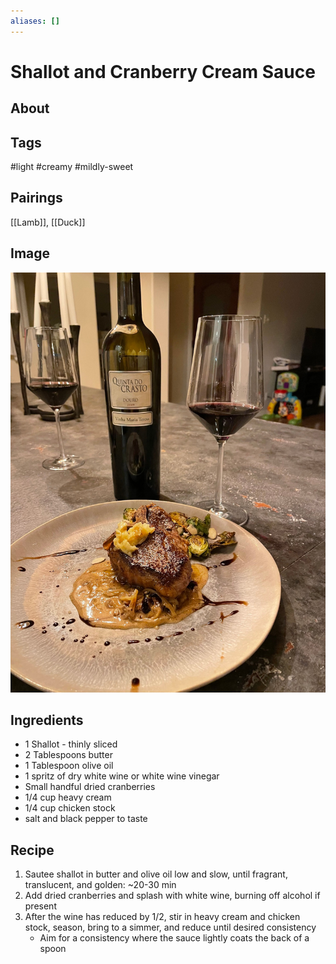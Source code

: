 ```yaml
---
aliases: []
---
```


# Shallot and Cranberry Cream Sauce
## About

## Tags
#light #creamy #mildly-sweet

## Pairings
[[Lamb]], [[Duck]]

## Image
![Not Found](../Images/shallot-cranberry.jpg)

## Ingredients
- 1 Shallot - thinly sliced
- 2 Tablespoons butter
- 1 Tablespoon olive oil
- 1 spritz of dry white wine or white wine vinegar 
- Small handful dried cranberries
- 1/4 cup heavy cream
- 1/4 cup chicken stock
- salt and black pepper to taste


## Recipe
1. Sautee shallot in butter and olive oil low and slow, until fragrant, translucent, and golden: ~20-30 min
2. Add dried cranberries and splash with white wine, burning off alcohol if present
3. After the wine has reduced by 1/2, stir in heavy cream and chicken stock, season, bring to a simmer, and reduce until desired consistency
	- Aim for a consistency where the sauce lightly coats the back of a spoon

